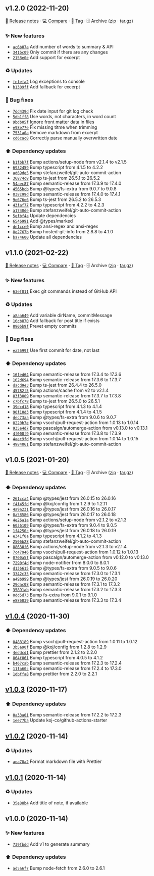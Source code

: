 ## v1.2.0 (2022-11-20)

[📝 Release notes](https://github.com/AnandChowdhary/notes-summary/releases/tag/v1.2.0) · [💻 Compare](https://github.com/AnandChowdhary/notes-summary/compare/v1.1.0...v1.2.0) · [🔖 Tag](https://github.com/AnandChowdhary/notes-summary/tree/v1.2.0) · 🗄️ Archive ([zip](https://github.com/AnandChowdhary/notes-summary/archive/v1.2.0.zip) · [tar.gz](https://github.com/AnandChowdhary/notes-summary/archive/v1.2.0.tar.gz))

### ✨ New features

- [`ac6b07a`](https://github.com/AnandChowdhary/notes-summary/commit/ac6b07a)  Add number of words to summary &amp; API
- [`341bc09`](https://github.com/AnandChowdhary/notes-summary/commit/341bc09)  Only commit if there are any changes
- [`2158e0e`](https://github.com/AnandChowdhary/notes-summary/commit/2158e0e)  Add support for excerpt

### ♻️ Updates

- [`fefefa2`](https://github.com/AnandChowdhary/notes-summary/commit/fefefa2)  Log exceptions to console
- [`b1309ff`](https://github.com/AnandChowdhary/notes-summary/commit/b1309ff)  Add fallback for excerpt

### 🐛 Bug fixes

- [`7dd439d`](https://github.com/AnandChowdhary/notes-summary/commit/7dd439d)  Fix date input for git log check
- [`5db1ff8`](https://github.com/AnandChowdhary/notes-summary/commit/5db1ff8)  Use words, not characters, in word count
- [`9bdb05f`](https://github.com/AnandChowdhary/notes-summary/commit/9bdb05f)  Ignore front matter data in files
- [`e98e77e`](https://github.com/AnandChowdhary/notes-summary/commit/e98e77e)  Fix missing titme when trimming
- [`7531a0a`](https://github.com/AnandChowdhary/notes-summary/commit/7531a0a)  Remove markdown from excerpt
- [`cd6cac8`](https://github.com/AnandChowdhary/notes-summary/commit/cd6cac8)  Correctly parse manually overwritten date

### ⬆️ Dependency updates

- [`b1fbb7f`](https://github.com/AnandChowdhary/notes-summary/commit/b1fbb7f)  Bump actions/setup-node from v2.1.4 to v2.1.5
- [`6932459`](https://github.com/AnandChowdhary/notes-summary/commit/6932459)  Bump typescript from 4.1.5 to 4.2.2
- [`ad69de5`](https://github.com/AnandChowdhary/notes-summary/commit/ad69de5)  Bump stefanzweifel/git-auto-commit-action
- [`36874c8`](https://github.com/AnandChowdhary/notes-summary/commit/36874c8)  Bump ts-jest from 26.5.1 to 26.5.2
- [`54aec87`](https://github.com/AnandChowdhary/notes-summary/commit/54aec87)  Bump semantic-release from 17.3.9 to 17.4.0
- [`4565bcb`](https://github.com/AnandChowdhary/notes-summary/commit/4565bcb)  Bump @types/fs-extra from 9.0.7 to 9.0.8
- [`038c99d`](https://github.com/AnandChowdhary/notes-summary/commit/038c99d)  Bump semantic-release from 17.4.0 to 17.4.1
- [`9e676e6`](https://github.com/AnandChowdhary/notes-summary/commit/9e676e6)  Bump ts-jest from 26.5.2 to 26.5.3
- [`43faf77`](https://github.com/AnandChowdhary/notes-summary/commit/43faf77)  Bump typescript from 4.2.2 to 4.2.3
- [`a1748de`](https://github.com/AnandChowdhary/notes-summary/commit/a1748de)  Bump stefanzweifel/git-auto-commit-action
- [`5efbf4a`](https://github.com/AnandChowdhary/notes-summary/commit/5efbf4a)  Update dependencies
- [`6546991`](https://github.com/AnandChowdhary/notes-summary/commit/6546991)  Add @types/marked
- [`de1cce0`](https://github.com/AnandChowdhary/notes-summary/commit/de1cce0)  Bump ansi-regex and ansi-regex
- [`8e2767b`](https://github.com/AnandChowdhary/notes-summary/commit/8e2767b)  Bump hosted-git-info from 2.8.8 to 4.1.0
- [`ba74600`](https://github.com/AnandChowdhary/notes-summary/commit/ba74600)  Update all dependencies

## v1.1.0 (2021-02-22)

[📝 Release notes](https://github.com/AnandChowdhary/notes-summary/releases/tag/v1.1.0) · [💻 Compare](https://github.com/AnandChowdhary/notes-summary/compare/v1.0.5...v1.1.0) · [🔖 Tag](https://github.com/AnandChowdhary/notes-summary/tree/v1.1.0) · 🗄️ Archive ([zip](https://github.com/AnandChowdhary/notes-summary/archive/v1.1.0.zip) · [tar.gz](https://github.com/AnandChowdhary/notes-summary/archive/v1.1.0.tar.gz))

### ✨ New features

- [`63ef811`](https://github.com/AnandChowdhary/notes-summary/commit/63ef811)  Exec git commands instead of GitHub API

### ♻️ Updates

- [`a8aa649`](https://github.com/AnandChowdhary/notes-summary/commit/a8aa649)  Add variable dirName, commitMessage
- [`16cb870`](https://github.com/AnandChowdhary/notes-summary/commit/16cb870)  Add fallback for post title if exists
- [`890bb9f`](https://github.com/AnandChowdhary/notes-summary/commit/890bb9f)  Prevet empty commits

### 🐛 Bug fixes

- [`ea2699f`](https://github.com/AnandChowdhary/notes-summary/commit/ea2699f)  Use first commit for date, not last

### ⬆️ Dependency updates

- [`16fed64`](https://github.com/AnandChowdhary/notes-summary/commit/16fed64)  Bump semantic-release from 17.3.4 to 17.3.6
- [`102d694`](https://github.com/AnandChowdhary/notes-summary/commit/102d694)  Bump semantic-release from 17.3.6 to 17.3.7
- [`dacd9e3`](https://github.com/AnandChowdhary/notes-summary/commit/dacd9e3)  Bump ts-jest from 26.4.4 to 26.5.0
- [`45782f5`](https://github.com/AnandChowdhary/notes-summary/commit/45782f5)  Bump actions/cache from v2 to v2.1.4
- [`83f3009`](https://github.com/AnandChowdhary/notes-summary/commit/83f3009)  Bump semantic-release from 17.3.7 to 17.3.8
- [`c7bfc78`](https://github.com/AnandChowdhary/notes-summary/commit/c7bfc78)  Bump ts-jest from 26.5.0 to 26.5.1
- [`39dcd18`](https://github.com/AnandChowdhary/notes-summary/commit/39dcd18)  Bump typescript from 4.1.3 to 4.1.4
- [`90f10d3`](https://github.com/AnandChowdhary/notes-summary/commit/90f10d3)  Bump typescript from 4.1.4 to 4.1.5
- [`dec73aa`](https://github.com/AnandChowdhary/notes-summary/commit/dec73aa)  Bump @types/fs-extra from 9.0.6 to 9.0.7
- [`0220b7e`](https://github.com/AnandChowdhary/notes-summary/commit/0220b7e)  Bump vsoch/pull-request-action from 1.0.13 to 1.0.14
- [`935e4d7`](https://github.com/AnandChowdhary/notes-summary/commit/935e4d7)  Bump pascalgn/automerge-action from v0.13.0 to v0.13.1
- [`4f008f9`](https://github.com/AnandChowdhary/notes-summary/commit/4f008f9)  Bump semantic-release from 17.3.8 to 17.3.9
- [`4aec9fd`](https://github.com/AnandChowdhary/notes-summary/commit/4aec9fd)  Bump vsoch/pull-request-action from 1.0.14 to 1.0.15
- [`4984061`](https://github.com/AnandChowdhary/notes-summary/commit/4984061)  Bump stefanzweifel/git-auto-commit-action

## v1.0.5 (2021-01-20)

[📝 Release notes](https://github.com/AnandChowdhary/notes-summary/releases/tag/v1.0.5) · [💻 Compare](https://github.com/AnandChowdhary/notes-summary/compare/v1.0.4...v1.0.5) · [🔖 Tag](https://github.com/AnandChowdhary/notes-summary/tree/v1.0.5) · 🗄️ Archive ([zip](https://github.com/AnandChowdhary/notes-summary/archive/v1.0.5.zip) · [tar.gz](https://github.com/AnandChowdhary/notes-summary/archive/v1.0.5.tar.gz))

### ⬆️ Dependency updates

- [`261cca4`](https://github.com/AnandChowdhary/notes-summary/commit/261cca4)  Bump @types/jest from 26.0.15 to 26.0.16
- [`f4f45fd`](https://github.com/AnandChowdhary/notes-summary/commit/f4f45fd)  Bump @koj/config from 1.2.9 to 1.2.11
- [`4a9a231`](https://github.com/AnandChowdhary/notes-summary/commit/4a9a231)  Bump @types/jest from 26.0.16 to 26.0.17
- [`0a58586`](https://github.com/AnandChowdhary/notes-summary/commit/0a58586)  Bump @types/jest from 26.0.17 to 26.0.18
- [`4e26a1a`](https://github.com/AnandChowdhary/notes-summary/commit/4e26a1a)  Bump actions/setup-node from v2.1.2 to v2.1.3
- [`6036109`](https://github.com/AnandChowdhary/notes-summary/commit/6036109)  Bump @types/fs-extra from 9.0.4 to 9.0.5
- [`1f4250c`](https://github.com/AnandChowdhary/notes-summary/commit/1f4250c)  Bump @types/jest from 26.0.18 to 26.0.19
- [`e341f0a`](https://github.com/AnandChowdhary/notes-summary/commit/e341f0a)  Bump typescript from 4.1.2 to 4.1.3
- [`2506b28`](https://github.com/AnandChowdhary/notes-summary/commit/2506b28)  Bump stefanzweifel/git-auto-commit-action
- [`88630f6`](https://github.com/AnandChowdhary/notes-summary/commit/88630f6)  Bump actions/setup-node from v2.1.3 to v2.1.4
- [`7c47946`](https://github.com/AnandChowdhary/notes-summary/commit/7c47946)  Bump vsoch/pull-request-action from 1.0.12 to 1.0.13
- [`0700a5f`](https://github.com/AnandChowdhary/notes-summary/commit/0700a5f)  Bump pascalgn/automerge-action from v0.12.0 to v0.13.0
- [`7290f4d`](https://github.com/AnandChowdhary/notes-summary/commit/7290f4d)  Bump node-notifier from 8.0.0 to 8.0.1
- [`d136615`](https://github.com/AnandChowdhary/notes-summary/commit/d136615)  Bump @types/fs-extra from 9.0.5 to 9.0.6
- [`3342c35`](https://github.com/AnandChowdhary/notes-summary/commit/3342c35)  Bump semantic-release from 17.3.0 to 17.3.1
- [`a49b999`](https://github.com/AnandChowdhary/notes-summary/commit/a49b999)  Bump @types/jest from 26.0.19 to 26.0.20
- [`29dac08`](https://github.com/AnandChowdhary/notes-summary/commit/29dac08)  Bump semantic-release from 17.3.1 to 17.3.2
- [`35891ab`](https://github.com/AnandChowdhary/notes-summary/commit/35891ab)  Bump semantic-release from 17.3.2 to 17.3.3
- [`0dd5d73`](https://github.com/AnandChowdhary/notes-summary/commit/0dd5d73)  Bump fs-extra from 9.0.1 to 9.1.0
- [`e886839`](https://github.com/AnandChowdhary/notes-summary/commit/e886839)  Bump semantic-release from 17.3.3 to 17.3.4

## [v1.0.4](https://github.com/AnandChowdhary/notes-summary/compare/v1.0.3...v1.0.4) (2020-11-30)

### ⬆️ Dependency updates

- [`0488189`](https://github.com/AnandChowdhary/notes-summary/commit/0488189)  Bump vsoch/pull-request-action from 1.0.11 to 1.0.12
- [`3b5a90f`](https://github.com/AnandChowdhary/notes-summary/commit/3b5a90f)  Bump @koj/config from 1.2.8 to 1.2.9
- [`4eddcd1`](https://github.com/AnandChowdhary/notes-summary/commit/4eddcd1)  Bump prettier from 2.1.2 to 2.2.0
- [`864f861`](https://github.com/AnandChowdhary/notes-summary/commit/864f861)  Bump typescript from 4.0.5 to 4.1.2
- [`b467cab`](https://github.com/AnandChowdhary/notes-summary/commit/b467cab)  Bump semantic-release from 17.2.3 to 17.2.4
- [`11fa60c`](https://github.com/AnandChowdhary/notes-summary/commit/11fa60c)  Bump semantic-release from 17.2.4 to 17.3.0
- [`1dbffa8`](https://github.com/AnandChowdhary/notes-summary/commit/1dbffa8)  Bump prettier from 2.2.0 to 2.2.1

## [v1.0.3](https://github.com/AnandChowdhary/notes-summary/compare/v1.0.2...v1.0.3) (2020-11-17)

### ⬆️ Dependency updates

- [`0a33a01`](https://github.com/AnandChowdhary/notes-summary/commit/0a33a01)  Bump semantic-release from 17.2.2 to 17.2.3
- [`1ee77ba`](https://github.com/AnandChowdhary/notes-summary/commit/1ee77ba)  Update koj-co/github-actions-starter

## [v1.0.2](https://github.com/AnandChowdhary/notes-summary/compare/v1.0.1...v1.0.2) (2020-11-14)

### ♻️ Updates

- [`aea78a2`](https://github.com/AnandChowdhary/notes-summary/commit/aea78a2)  Format markdown file with Prettier

## [v1.0.1](https://github.com/AnandChowdhary/notes-summary/compare/v1.0.0...v1.0.1) (2020-11-14)

### ♻️ Updates

- [`35e88b4`](https://github.com/AnandChowdhary/notes-summary/commit/35e88b4)  Add title of note, if available

## v1.0.0 (2020-11-14)

### ✨ New features

- [`739fbdd`](https://github.com/AnandChowdhary/notes-summary/commit/739fbdd)  Add v1 to generate summary

### ⬆️ Dependency updates

- [`ad5a6f7`](https://github.com/AnandChowdhary/notes-summary/commit/ad5a6f7)  Bump node-fetch from 2.6.0 to 2.6.1

